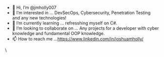 - 👋 Hi, I’m @jmholly007
- 👀 I’m interested in ... DevSecOps, Cybersecurity, Penetration Testing and any new technologies!
- 🌱 I’m currently learning ... refresshing myself on C#. 
- 💞️ I’m looking to collaborate on ... Any projects for a developer with cyber knowledge and fundamental OOP knowledge. 
- 📫 How to reach me ...https://www.linkedin.com/in/joshuamholly/

\
